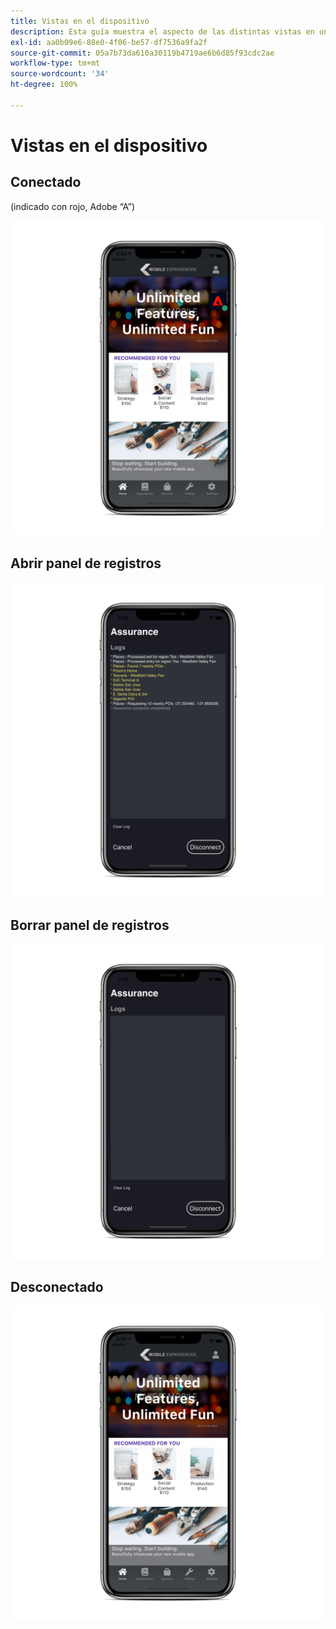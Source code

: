 ```yaml
---
title: Vistas en el dispositivo
description: Esta guía muestra el aspecto de las distintas vistas en un dispositivo que utiliza Adobe Experience Platform Assurance.
exl-id: aa0b09e6-88e0-4f06-be57-df7536a9fa2f
source-git-commit: 05a7b73da610a30119b4719ae6b6d85f93cdc2ae
workflow-type: tm+mt
source-wordcount: '34'
ht-degree: 100%

---
```


# Vistas en el dispositivo

## Conectado

(indicado con rojo, Adobe “A”)

![](./images/on-device-views/connected.png)

## Abrir panel de registros

![](./images/on-device-views/logs-panel.png)

## Borrar panel de registros

![](./images/on-device-views/clear-logs-panel.png)

## Desconectado

![](./images/on-device-views/disconnected.png)
